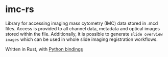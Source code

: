 # imc-rs

Library for accessing imaging mass cytometry (IMC) data stored in .mcd files. Access is provided to all channel data, metadata and optical images stored within the file. Additionally, it is possible to generate `slide overview images` which can be used in whole slide imaging registration workflows.

Written in Rust, with [Python bindings](bindings/python/README.md)